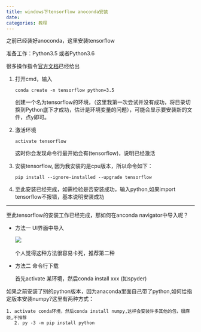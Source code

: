 ```yaml
---
title: windows下tensorflow anoconda安装
date: 
categories: 教程
---
```



之前已经装好anoconda，这里安装tensorflow

准备工作：Python3.5 或者Python3.6

很多操作指令[官方文档](https://tensorflow.google.cn/install/install_windows?hl=zh-cn)已经给出 

1. 打开cmd，输入

   `conda create -n tensorflow python=3.5`

   创建一个名为tensorflow的环境，（这里我第一次尝试并没有成功，将目录切换到Python底下才成功，估计是环境变量的问题），可能会显示要安装新的文件，点y即可。

2. 激活环境

   `activate tensorflow`

   这时你会发现命令行最开始会有(tensorflow)，说明已经激活

3. 安装tensorflow, 因为我安装的是cpu版本，所以命令如下：

   `pip install --ignore-installed --upgrade tensorflow`

4. 至此安装已经完成，如需检验是否安装成功，输入python,如果import tensorflow不报错，基本说明安装成功

---
 至此tensorflow的安装工作已经完成，那如何在anconda navigator中导入呢？

+ 方法一  UI界面中导入

   ![](https://ws1.sinaimg.cn/large/005UcYzaly1flnnyibtzcj30it02tglg.jpg)
   ​

     个人觉得这种方法很容易卡死，推荐第二种

+ 方法二 命令行下载

  首先activate 某环境，然后conda install xxx  (如spyder)




如果之前安装了别的python版本，因为anaconda里面自己带了python,如何给指定版本安装numpy?这里有两种方式：

   	1. activate conda环境，然后conda install numpy,这样会安装许多其他的包，很麻烦,不推荐
       2. py -3 -m pip install python 